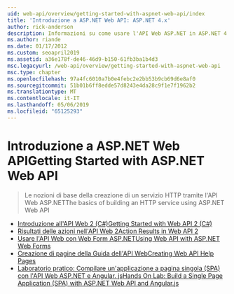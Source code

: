 ```yaml
---
uid: web-api/overview/getting-started-with-aspnet-web-api/index
title: 'Introduzione a ASP.NET Web API: ASP.NET 4.x'
author: rick-anderson
description: Informazioni su come usare l'API Web ASP.NET in ASP.NET 4.x per compilare rapidamente servizi HTTP che soddisfano una vasta gamma di client.
ms.author: riande
ms.date: 01/17/2012
ms.custom: seoapril2019
ms.assetid: a36e178f-de46-46d9-b150-61fb3ba1b4d3
msc.legacyurl: /web-api/overview/getting-started-with-aspnet-web-api
msc.type: chapter
ms.openlocfilehash: 97a4fc6010a7b0e4febc2e2bb53b9cb69d6e8af0
ms.sourcegitcommit: 51b01b6ff8edde57d8243e4da28c9f1e7f1962b2
ms.translationtype: MT
ms.contentlocale: it-IT
ms.lasthandoff: 05/06/2019
ms.locfileid: "65125293"
---
```

# <a name="getting-started-with-aspnet-web-api"></a><span data-ttu-id="b6b68-103">Introduzione a ASP.NET Web API</span><span class="sxs-lookup"><span data-stu-id="b6b68-103">Getting Started with ASP.NET Web API</span></span>

> <span data-ttu-id="b6b68-104">Le nozioni di base della creazione di un servizio HTTP tramite l'API Web ASP.NET</span><span class="sxs-lookup"><span data-stu-id="b6b68-104">The basics of building an HTTP service using ASP.NET Web API</span></span>

- [<span data-ttu-id="b6b68-105">Introduzione all'API Web 2 (C#)</span><span class="sxs-lookup"><span data-stu-id="b6b68-105">Getting Started with Web API 2 (C#)</span></span>](tutorial-your-first-web-api.md)
- [<span data-ttu-id="b6b68-106">Risultati delle azioni nell'API Web 2</span><span class="sxs-lookup"><span data-stu-id="b6b68-106">Action Results in Web API 2</span></span>](action-results.md)
- [<span data-ttu-id="b6b68-107">Usare l'API Web con Web Form ASP.NET</span><span class="sxs-lookup"><span data-stu-id="b6b68-107">Using Web API with ASP.NET Web Forms</span></span>](using-web-api-with-aspnet-web-forms.md)
- [<span data-ttu-id="b6b68-108">Creazione di pagine della Guida dell'API Web</span><span class="sxs-lookup"><span data-stu-id="b6b68-108">Creating Web API Help Pages</span></span>](creating-api-help-pages.md)
- [<span data-ttu-id="b6b68-109">Laboratorio pratico: Compilare un'applicazione a pagina singola (SPA) con l'API Web ASP.NET e Angular. js</span><span class="sxs-lookup"><span data-stu-id="b6b68-109">Hands On Lab: Build a Single Page Application (SPA) with ASP.NET Web API and Angular.js</span></span>](build-a-single-page-application-spa-with-aspnet-web-api-and-angularjs.md)
